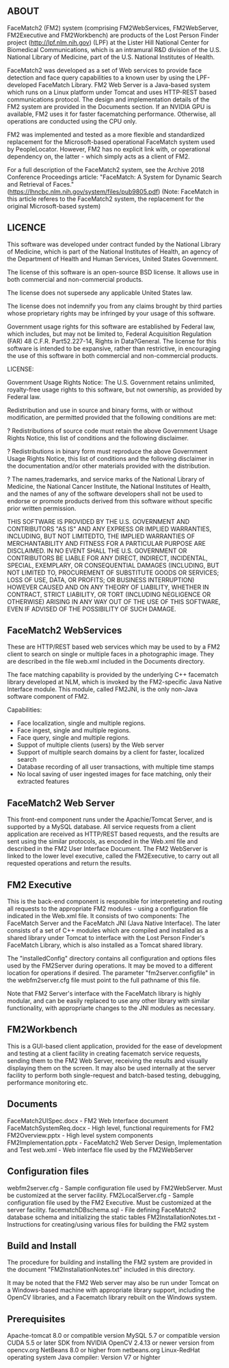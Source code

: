 ABOUT
-----
FaceMatch2 (FM2) system (comprising FM2WebServices, FM2WebServer, FM2Executive and FM2Workbench) are products of the Lost Person Finder project (http://lpf.nlm.nih.gov) (LPF) at the Lister Hill National Center for Biomedical Communications, which is an intramural R&D division of the U.S. National Library of Medicine, part of the U.S. National Institutes of Health. 

FaceMatch2 was developed as a set of Web services to provide face detection and face query capabilities to a known user by using the LPF-developed FaceMatch Library. FM2 Web Server is a Java-based system which runs on a Linux platform under Tomcat and uses HTTP-REST based communications protocol. The design and implementation details of the FM2 system are provided in the Documents section. 
If an NVIDIA GPU is available, FM2 uses it for faster facematching performance. Otherwise, all operations are conducted using the CPU only.

FM2 was implemented and tested as a more flexible and standardized replacement for the Microsoft-based operational FaceMatch system used by PeopleLocator. However, FM2 has no explicit link with, or operational dependency on, the latter - which simply acts as a client of FM2.

For a full description of the FaceMatch2 system, see the Archive 2018 Conference Proceedings article:
"FaceMatch: A System for Dynamic Search and Retrieval of Faces." (https://lhncbc.nlm.nih.gov/system/files/pub9805.pdf)
(Note: FaceMatch in this article referes to the FaceMatch2 system, the replacement for the original Microsoft-based system)

LICENCE
-------
This software was developed under contract funded by the National Library of Medicine, which is part of the National Institutes of Health, an agency of the Department of Health and Human Services, United States Government.

The license of this software is an open-source BSD license.  It allows use in both commercial and non-commercial products.

The license does not supersede any applicable United States law.

The license does not indemnify you from any claims brought by third parties whose proprietary rights may be infringed by your usage of this software.

Government usage rights for this software are established by Federal law, which includes, but may not be limited to, Federal Acquisition Regulation (FAR) 48 C.F.R. Part52.227-14, Rights in Data?General.
The license for this software is intended to be expansive, rather than restrictive, in encouraging the use of this software in both commercial and non-commercial products.

LICENSE:

Government Usage Rights Notice:  The U.S. Government retains unlimited, royalty-free usage rights to this software, but not ownership, as provided by Federal law.

Redistribution and use in source and binary forms, with or without modification, are permitted provided that the following conditions are met:

?	Redistributions of source code must retain the above Government Usage Rights Notice, this list of conditions and the following disclaimer.

?	Redistributions in binary form must reproduce the above Government Usage Rights Notice, this list of conditions and the following disclaimer in the documentation and/or other materials provided with the distribution.

?	The names,trademarks, and service marks of the National Library of Medicine, the National Cancer Institute, the National Institutes of Health, and the names of any of the software developers shall not be used to endorse or promote products derived from this software without specific prior written permission.

THIS SOFTWARE IS PROVIDED BY THE U.S. GOVERNMENT AND CONTRIBUTORS "AS IS" AND ANY EXPRESS OR IMPLIED WARRANTIES, INCLUDING, BUT NOT LIMITEDTO, THE IMPLIED WARRANTIES OF MERCHANTABILITY AND FITNESS FOR A PARTICULAR PURPOSE ARE DISCLAIMED. IN NO EVENT SHALL THE U.S. GOVERNMENT
OR CONTRIBUTORS BE LIABLE FOR ANY DIRECT, INDIRECT, INCIDENTAL, SPECIAL, EXEMPLARY, OR CONSEQUENTIAL DAMAGES (INCLUDING, BUT NOT LIMITED TO, PROCUREMENT OF SUBSTITUTE GOODS OR SERVICES; LOSS OF USE, DATA, OR PROFITS; OR BUSINESS INTERRUPTION) HOWEVER CAUSED AND ON ANY THEORY OF LIABILITY, WHETHER IN CONTRACT, STRICT LIABILITY, OR TORT (INCLUDING NEGLIGENCE OR OTHERWISE) ARISING IN ANY WAY OUT OF THE USE OF THIS SOFTWARE, EVEN IF ADVISED OF THE POSSIBILITY OF SUCH DAMAGE.


FaceMatch2 WebServices
--------------------
These are HTTP/REST based web services which may be used to by a FM2 client to search on single or multiple faces 
in a photographic image. They are described in the file web.xml included in the Documents directory.

The face matching capability is provided by the underlying C++ facematch library
developed at NLM, which is invoked by the FM2-specific Java Native Interface module. This module, called FM2JNI,
is the only non-Java software component of FM2. 

Capabilities:
- Face localization, single and multiple regions.
- Face ingest, single and multiple regions.
- Face query, single and multiple regions.
- Suppot of multiple clients (users) by the Web server
- Support of multiple search domains by a client for faster, localized search
- Database recording of all user transactions, with multiple time stamps
- No local saving of user ingested images for face matching, only their extracted features

FaceMatch2 Web Server
----------------------
This front-end component runs under the Apachie/Tomcat Server, and is supported by a MySQL database. 
All service requests from a client application are received as HTTP/REST based requests, and the results are sent
using the similar protocols, as encoded in the Web.xml file and described in the FM2 User Interface Document.
The FM2 WebServer is linked to the lower level executive, called the FM2Executive, 
to carry out all requested operations and return the results.

FM2 Executive
-------------
This is the back-end component is responsible for interpreteting and routing all requests 
to the appropriate FM2 modules - using a configuration file indicated in the Web.xml file. It consists of two 
components: The FaceMatch Server and the FaceMatch JNI (Java Native Interface). The later consists of 
a set of C++ modules which are compiled and installed as a shared library under Tomcat to interface with 
the Lost Person Finder's FaceMatch Library, which is also installed as a Tomcat shared library.

The "installedConfig" directory contains all configuration and options files used by the FM2Server during operations.
It may be moved to a different location for operations if desired. The parameter "fm2server.configfile" 
in the webfm2server.cfg file must point to the full pathname of this file.

Note that FM2 Server's interface with the FaceMatch library is highly modular, and can be easily replaced 
to use any other library with similar functionality, with appropriarte changes to the JNI modules as necessary.

FM2Workbench
------------
This is a GUI-based client application, provided for the ease of development and testing at a client facility in 
creating facematch service requests, sending them to the FM2 Web Server, receiving the results and visually displaying 
them on the screen. It may also be used internally at the server facility to perform both single-request and 
batch-based testing, debugging, performance monitoring etc.

Documents
-----------
FaceMatch2UISpec.docx - FM2 Web Interface document
FaceMatchSystemReq.docx - High level, functional requirements for FM2
FM2Overview.pptx - High level system components
FM2Implementation.pptx - FaceMatch2 Web Server Design, Implementation and Test
web.xml - Web interface file used by the FM2WebServer

Configuration files
-----------------
webfm2server.cfg - Sample configuration file used by FM2WebServer. Must be customized at the server facility.
FM2LocalServer.cfg - Sample configuration file used by the FM2 Executive. Must be customized at the server facility.
facematchDBschema.sql - File defining FaceMatch2 database schema and initializing the static tables
FM2InstallationNotes.txt - Instructions for creating/using various files for building the FM2 system

Build and Install
------------------ 
The procedure for building and installing the FM2 system are provided in the document "FM2InstallationNotes.txt"
included in this directory.

It may be noted that the FM2 Web server may also be run under Tomcat on a Windows-based machine with appropriate library support, 
including the OpenCV libraries, and a Facematch library rebuilt on the Windows system. 


Prerequisites
-------------
Apache-tomcat 8.0 or compatible version
MySQL 5.7 or compatible version
CUDA 5.5 or later SDK from NVIDIA
OpenCV 2.4.13 or newer version from opencv.org
NetBeans 8.0 or higher from netbeans.org
Linux-RedHat operating system
Java compiler: Version V7 or highter
